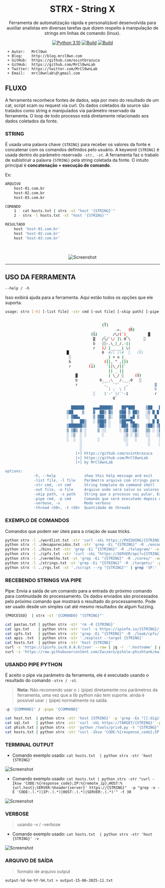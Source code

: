 <center>

# STRX  - String X

Ferramenta de automatização rápida e personalizável desenvolvida para auxiliar analistas em diversas tarefas que dizem respeito à manipulação de strings em linhas de comando (linux).

[![Python 3.10](https://img.shields.io/badge/python-3.10-yellow.svg)](https://www.python.org/)
[![Build](https://img.shields.io/badge/Supported_OS-Linux-orange.svg)]()
[![Build](https://img.shields.io/badge/Supported_OS-Mac-orange.svg)]()

</center>

```
 + Autor:   MrCl0wn
 + Blog:    http://blog.mrcl0wn.com
 + GitHub:  https://github.com/osintbrazuca
 + GitHub:  https://github.com/MrCl0wnLab
 + Twitter: https://twitter.com/MrCl0wnLab
 + Email:   mrcl0wnlab\@\gmail.com
```


## FLUXO

A ferramenta reconhece fontes de dados, seja por meio do resultado de um cat, script scam ou request via curl. Os dados coletados da source são tratados como string e manipulados via parâmetro reservado da ferramenta. O loop de todo processo está diretamente relacionado aos dados coletados da fonte.


### STRING
É usada uma palavra chave ```{STRING}``` para receber os valores da fonte e concatenar com os comandos definidos pelo usuário. A keyword ```{STRING}``` é usada dentro do parâmetro reservado ```-str, -st```. A ferramenta faz o trabalo de subistiruir a palavra ```{STRING}``` pela string coletada da fonte. O intuito principal é **concatenação + execução de comando**.

Ex:
```bash
ARQUIVO
    host-01.com.br
    host-02.com.br
    host-03.com.br

COMANDO
    1 - cat hosts.txt | strx -st "host '{STRING}'"
    2 - strx -l hosts.txt -st "host '{STRING}'"

RESULTADO
    host 'host-01.com.br'
    host 'host-02.com.br'
    host 'host-03.com.br'

```
<br>

<center>

![Screenshot](/asset/fluxo.jpg)

</center>

---
## USO DA FERRAMENTA
``` 
--help / -h 
```
Isso exibirá ajuda para a ferramenta. Aqui estão todos os opções que ele suporta.

```bash
usage: strx [-h] [-list file] -str cmd [-out file] [-skip path] [-pipe cmd] [-verbose] [-thread <50>]

                                             _
                                            (T)          _
                                        _         .=.   (R)
                                       (S)   _   /\/(`)_         ▓
                                        ▒   /\/`\/ |\ 0`\      ░
                                        b   |░-.\_|_/.-||
                                        r   )/ |_____| \(    _
                            █               0  #/\ /\#  ░   (X)
                             ░                _| + o |_                ░
                             b         _     ((|, ^ ,|))               b
                             r        (1)     `||\_/||`                r  
                                               || _ ||      _
                                ▓              | \_/ ░     (V)
                                b          0.__.\   /.__.0   ░
                                r           `._  `"`  _.'           ▒
                                               ) ;  \ (             b
                                        ░    1'-' )/`'-1            r
                                                 0`     
                        
                              ██████    ▄▄▄█████▓    ██▀███     ▒██   ██▒ 
                            ▒██    ▒    ▓  ██▒ ▓▒   ▓██ ▒ ██▒   ░▒ █ █ ▒░
                            ░ ▓██▄      ▒ ▓██░ ▒░   ▓██ ░▄█ ▒   ░░  █   ░
                              ▒   ██▒   ░ ▓██▓ ░    ▒██▀▀█▄      ░ █ █ ▒ 
                            ▒██████▒▒     ▒██▒ ░    ░██▓ ▒██▒   ▒██▒ ▒██▒
                            ▒ ▒▓▒ ▒ ░     ▒ ░░      ░ ▒▓ ░▒▓░   ▒▒ ░ ░▓ ░
                            ░ ░▒  ░ ░       ░         ░▒ ░ ▒░   ░░   ░▒ ░
                            ░  ░  ░       ░           ░░   ░     ░    ░  
                                  ░                    ░         ░    ░  
                                  ░                                      
                                [+] https://github.com/osintbrazuca
                                [+] https://github.com/MrCl0wnLab
                                [+] by MrCl0wnLab

options:
             -h, --help             show this help message and exit
             -list file, -l file    Parâmetro arquivo com strings para excução
             -str cmd, -st cmd      String template da command shell
             -out file, -o file     Arquivo onde será salvo os valores
             -skip path, -s path    String que o processo vai pular. Ex: -s string ou --skip string
             -pipe cmd, -p cmd      Comando que será executado depois de um pipe |
             -verbose, -v           Modo verboso
             -thread <50>, -t <50>  Quantidade de threads

```

### EXEMPLO DE COMANDOS

Comandos que podem ser úteis para a criação de suas tricks.

```bash
python strx -l ./wordlist.txt -str 'curl -skL https://PHISHING/{STRING}/' -p 'grep -E "<title>(.*)</title>"' -v
python strx -l ./desaparecidos.txt -str 'grep -Ei "{STRING}" -R ./encontrados/' -v
python strx -l ./bins.txt -str 'grep -Ei "{STRING}" -R ./telegram/' -o resultado.txt -verbose
python strx -l ./cpfs.txt -str 'curl -skL "https://SERVER/api?={STRING}"' -out resultado.txt
python strx -l ./vermelho.txt -st 'grep -Ei "{STRING}" -R ./cores/' -out resultado.txt
python strx -l ./strings.txt -st 'grep -Ei "{STRING}" -R ./targets/' -pipe "awk -F ':' '{print \$2}'"
python strx -l ../rgs.txt -st './script --rg "{STRING}"' | grep 'SP:' | sort -u
```
### RECEBENDO STRINGS VIA PIPE
Pipe: Envia a saída de um comando para a entrada do próximo comando para continuidade do processamento. Os dados enviados são processados pelo próximo comando que mostrará o resultado do processamento. Pode ser usado desde um simples cat até mesmo resultados de algum fuzzing.

```bash
{PROCESSO}  | strx -st '{COMANDO} "{STRING}"'
```

```bash
cat pastas.txt | python strx -str 'rm -R {STRING}'
cat ips.txt    | python strx -str 'curl -s https://ipinfo.io/{STRING}/json}'
cat cpfs.txt   | python strx -str 'grep -Ei "{STRING}" -R ./leak/cpfs/'
cat apis .txt  | python strx -str './exploit --target {STRING}'
cat hosts.txt  | python strx -str 'host {STRING}'
curl -s 'https://ipinfo.io/8.8.8.8/json' --raw | jq -r  '.hostname' | python strx -st 'host {STRING}' -v
curl -s 'https://raw.githubusercontent.com/Zaczero/pihole-phishtank/main/hosts.txt' | python strx -str  'host {STRING}' -v
```

### USANDO PIPE PYTHON

É aceito o pipe via parâmetro da ferramenta, ele é executado usando o resultado do comando ```-strx / -st```.

> **Nota:** Não recomendo usar o ```|``` (pipe) diretamente nos parâmetros da ferramenta, uma vez que a lib python não tem suporte. ainda é possivel usar ```|``` (pipe) normalmente na saída.

```bash
-p '{COMMAND}' / -pipe '{COMMAND}'
```

```bash
cat host.txt  | python strx -str 'host {STRING}' -p 'grep -Eo "[[:digit:]]{1,3}\.[[:digit:]]{1,3}\.[[:digit:]]{1,3}\.[[:digit:]]{1,3}"'
cat sql.txt   | python strx -str 'curl -skL https://TARGET/{STRING}' -pipe 'grep "SQL syntax;"'
cat phish.txt | python strx -str 'python /tools/priv8.py -t "{STRING}"' -pipe 'grep "VULN"' | create_report
cat hosts.txt | python strx -str "curl -Iksw 'CODE:%{response_code};IP:%{remote_ip}' https://{STRING}"  -p "grep -o -E 'CODE:.(.*)|IP:.(.*)'" -t 30 
```

### TERMINAL  OUTPUT

-  Comando exemplo usado: ```cat hosts.txt  | python strx -str 'host {STRING}'```

![Screenshot](/asset/img1.png)

-  Comando exemplo usado: ```cat hosts.txt | python strx -str "curl -Iksw 'CODE:%{response_code};IP:%{remote_ip};HOST:%{url.host};SERVER:%header{server}' https://{STRING}"  -p "grep -o -E 'CODE:.(.*)|IP:.(.*)|HOST:.(.*)|SERVER:.(.*)'" -t 30``` 

![Screenshot](/asset/img3.png)

### VERBOSE
> usando -v / -verbose

-  Comando exemplo usado: ```cat hosts.txt  | python strx -str 'host {STRING}' -v```

![Screenshot](/asset/img2.png)

### ARQUIVO DE SAÍDA
> formato de arquivo output

```
output-%d-%m-%Y-%H.txt > output-15-06-2025-11.txt
```